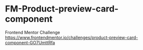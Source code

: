 # FM-Product-preview-card-component
Frontend Mentor Challenge
https://www.frontendmentor.io/challenges/product-preview-card-component-GO7UmttRfa
